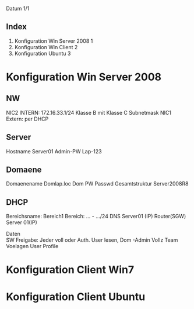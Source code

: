 
Datum 					                1/1


Index
----------

1. Konfiguration Win Server 2008	1
2. Konfiguration Win Client		    2
3. Konfiguration Ubuntu 		      3


Konfiguration Win Server 2008
=============================

NW
----------
NIC2 INTERN:	172.16.33.1/24  Klasse B mit Klasse C Subnetmask
NIC1 Extern:	per DHCP


Server
---------------
Hostname	Server01
Admin-PW	Lap-123


Domaene
---------------
Domaenename	    Domlap.loc
Dom PW		      Passwd
Gesamtstruktur  Server2008R8


DHCP
---------------
Bereichsname:	Bereich1
Bereich:	... - .../24
DNS 		      Server01 (IP)
Router(SGW) 	Server 01(IP)


Daten	
	SW 			Freigabe: Jeder voll oder Auth. User lesen, Dom -Admin Vollz
	Team
	Voelagen
	User
		Profile
	

Konfiguration Client Win7 
=============================



Konfiguration Client  Ubuntu
=============================

